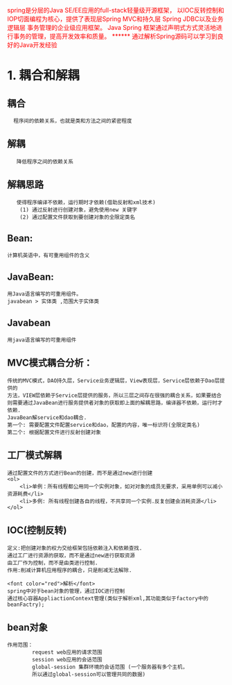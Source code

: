 <font color="red">spring是分层的Java SE/EE应用的full-stack轻量级开源框架，
以IOC反转控制和IOP切面编程为核心，提供了表现层Spring MVC和持久层
Spring JDBC以及业务逻辑层 事务管理的企业级应用框架。
Java Spring 框架通过声明式方式灵活地进行事务的管理，提高开发效率和质量。
****** 通过解析Spring源码可以学习到良好的Java开发经验</font>

# 1. 耦合和解耦
   ## 耦合
      程序间的依赖关系，也就是类和方法之间的紧密程度
   ## 解耦
       降低程序之间的依赖关系
   ## 解耦思路
       使得程序编译不依赖，运行期时才依赖(借助反射和xml技术)
        (1) 通过反射进行创建对象，避免使用new 关键字
        (2) 通过配置文件获取到要创建对象的全限定类名
## Bean: 
    计算机英语中，有可重用组件的含义
## JavaBean:
    用Java语言编写的可重用组件。
    javabean > 实体类 ,范围大于实体类
## Javabean 
    用java语言编写的可重用组件
    
## MVC模式耦合分析：
    传统的MVC模式，DAO持久层，Service业务逻辑层，View表现层，Service层依赖于Dao层提供的
    方法，VIEW层依赖于Service层提供的服务，所以三层之间存在很强的耦合关系，如果要结合
    则需要通过JavaBean进行服务提供者对象的获取即上面的解耦思路，编译器不依赖，运行时才依赖.
    JavaBean解service和dao耦合.
    第一个: 需要配置文件配置service和dao，配置的内容，唯一标识符(全限定类名)
    第二个: 根据配置文件进行反射创建对象
## 工厂模式解耦
    通过配置文件的方式进行Bean的创建，而不是通过new进行创建
    <ol>
        <li>单例：所有线程都公用同一个实例对象，如对对象的成员无要求，采用单例可以减小资源耗费</li>
        <li>多例: 所有线程创建各自的线程，不共享同一个实例.反复创建会消耗资源</li>
    </ol>    
## IOC(控制反转)
    定义:把创建对象的权力交给框架包括依赖注入和依赖查找.
    通过工厂进行资源的获取，而不是通过new进行获取资源
    由工厂作为控制，而不是由类进行控制.
    作用:削减计算机应用程序的耦合，只是削减无法解除.
    
    <font color="red">解析</font>
    spring中对于bean对象的管理，通过IOC进行控制
    通过核心容器AppliactionContext管理(类似于解析xml,其功能类似于factory中的beanFactry);
    
## bean对象
    
    作用范围：
            request web应用的请求范围
            session web应用的会话范围
            global-session 集群环境的会话范围 (一个服务器有多个主机，
            所以通过global-session可以管理共同的数据)
    
